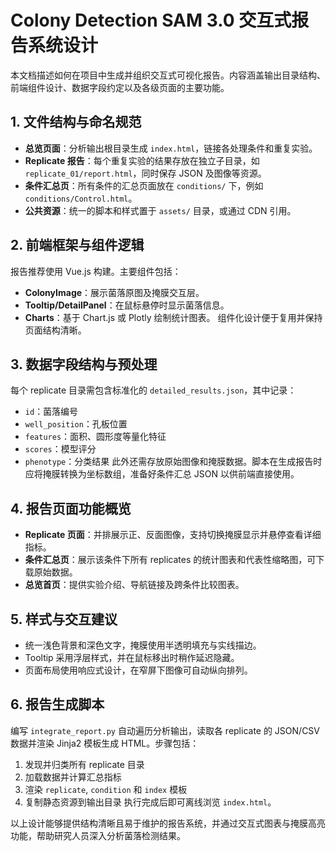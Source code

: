 # Colony Detection SAM 3.0 交互式报告系统设计

本文档描述如何在项目中生成并组织交互式可视化报告。内容涵盖输出目录结构、前端组件设计、数据字段约定以及各级页面的主要功能。

## 1. 文件结构与命名规范
- **总览页面**：分析输出根目录生成 `index.html`，链接各处理条件和重复实验。
- **Replicate 报告**：每个重复实验的结果存放在独立子目录，如 `replicate_01/report.html`，同时保存 JSON 及图像等资源。
- **条件汇总页**：所有条件的汇总页面放在 `conditions/` 下，例如 `conditions/Control.html`。
- **公共资源**：统一的脚本和样式置于 `assets/` 目录，或通过 CDN 引用。

## 2. 前端框架与组件逻辑
报告推荐使用 Vue.js 构建。主要组件包括：
- **ColonyImage**：展示菌落原图及掩膜交互层。
- **Tooltip/DetailPanel**：在鼠标悬停时显示菌落信息。
- **Charts**：基于 Chart.js 或 Plotly 绘制统计图表。
组件化设计便于复用并保持页面结构清晰。

## 3. 数据字段结构与预处理
每个 replicate 目录需包含标准化的 `detailed_results.json`，其中记录：
- `id`：菌落编号
- `well_position`：孔板位置
- `features`：面积、圆形度等量化特征
- `scores`：模型评分
- `phenotype`：分类结果
此外还需存放原始图像和掩膜数据。脚本在生成报告时应将掩膜转换为坐标数组，准备好条件汇总 JSON 以供前端直接使用。

## 4. 报告页面功能概览
- **Replicate 页面**：并排展示正、反面图像，支持切换掩膜显示并悬停查看详细指标。
- **条件汇总页**：展示该条件下所有 replicates 的统计图表和代表性缩略图，可下载原始数据。
- **总览首页**：提供实验介绍、导航链接及跨条件比较图表。

## 5. 样式与交互建议
- 统一浅色背景和深色文字，掩膜使用半透明填充与实线描边。
- Tooltip 采用浮层样式，并在鼠标移出时稍作延迟隐藏。
- 页面布局使用响应式设计，在窄屏下图像可自动纵向排列。

## 6. 报告生成脚本
编写 `integrate_report.py` 自动遍历分析输出，读取各 replicate 的 JSON/CSV 数据并渲染 Jinja2 模板生成 HTML。步骤包括：
1. 发现并归类所有 replicate 目录
2. 加载数据并计算汇总指标
3. 渲染 `replicate`, `condition` 和 `index` 模板
4. 复制静态资源到输出目录
执行完成后即可离线浏览 `index.html`。

以上设计能够提供结构清晰且易于维护的报告系统，并通过交互式图表与掩膜高亮功能，帮助研究人员深入分析菌落检测结果。
